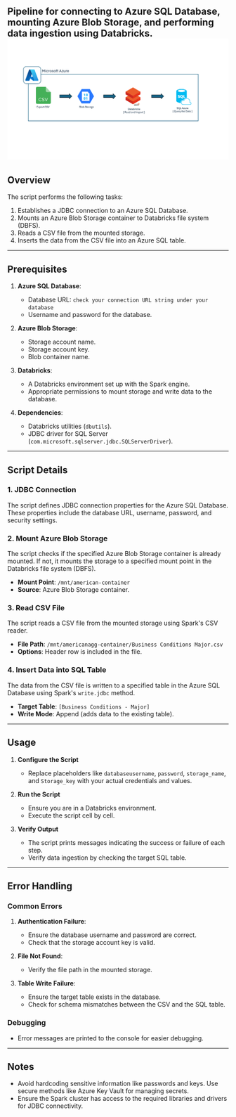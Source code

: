 Pipeline for connecting to Azure SQL Database, mounting Azure Blob Storage, and performing data ingestion using Databricks.
![Process Flow Diagram](AzurePipeline.png)
---

## Overview

The script performs the following tasks:
1. Establishes a JDBC connection to an Azure SQL Database.
2. Mounts an Azure Blob Storage container to Databricks file system (DBFS).
3. Reads a CSV file from the mounted storage.
4. Inserts the data from the CSV file into an Azure SQL table.

---

## Prerequisites

1. **Azure SQL Database**:
   - Database URL: `check your connection URL string under your database`
   - Username and password for the database.

2. **Azure Blob Storage**:
   - Storage account name.
   - Storage account key.
   - Blob container name.

3. **Databricks**:
   - A Databricks environment set up with the Spark engine.
   - Appropriate permissions to mount storage and write data to the database.

4. **Dependencies**:
   - Databricks utilities (`dbutils`).
   - JDBC driver for SQL Server (`com.microsoft.sqlserver.jdbc.SQLServerDriver`).

---

## Script Details

### 1. JDBC Connection
The script defines JDBC connection properties for the Azure SQL Database. These properties include the database URL, username, password, and security settings.

### 2. Mount Azure Blob Storage
The script checks if the specified Azure Blob Storage container is already mounted. If not, it mounts the storage to a specified mount point in the Databricks file system (DBFS).

- **Mount Point**: `/mnt/american-container`
- **Source**: Azure Blob Storage container.

### 3. Read CSV File
The script reads a CSV file from the mounted storage using Spark's CSV reader.

- **File Path**: `/mnt/americanagg-container/Business Conditions Major.csv`
- **Options**: Header row is included in the file.

### 4. Insert Data into SQL Table
The data from the CSV file is written to a specified table in the Azure SQL Database using Spark's `write.jdbc` method.

- **Target Table**: `[Business Conditions - Major]`
- **Write Mode**: Append (adds data to the existing table).

---

## Usage

1. **Configure the Script**
   - Replace placeholders like `databaseusername`, `password`, `storage_name`, and `Storage_key` with your actual credentials and values.

2. **Run the Script**
   - Ensure you are in a Databricks environment.
   - Execute the script cell by cell.

3. **Verify Output**
   - The script prints messages indicating the success or failure of each step.
   - Verify data ingestion by checking the target SQL table.

---

## Error Handling

### Common Errors
1. **Authentication Failure**:
   - Ensure the database username and password are correct.
   - Check that the storage account key is valid.

2. **File Not Found**:
   - Verify the file path in the mounted storage.

3. **Table Write Failure**:
   - Ensure the target table exists in the database.
   - Check for schema mismatches between the CSV and the SQL table.

### Debugging
- Error messages are printed to the console for easier debugging.

---

## Notes
- Avoid hardcoding sensitive information like passwords and keys. Use secure methods like Azure Key Vault for managing secrets.
- Ensure the Spark cluster has access to the required libraries and drivers for JDBC connectivity.




